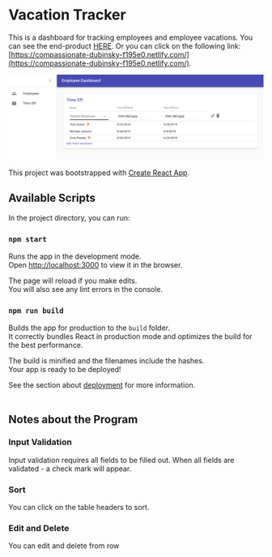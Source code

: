 # Vacation Tracker
This is a dashboard for tracking employees and employee vacations.
You can see the end-product [HERE](https://compassionate-dubinsky-f195e0.netlify.com/).
Or you can click on the following link:
[https://compassionate-dubinsky-f195e0.netlify.com/](https://compassionate-dubinsky-f195e0.netlify.com/).

![Alt text](vacation-tracker.png?raw=true "Page snapshot")



This project was bootstrapped with [Create React App](https://github.com/facebook/create-react-app).

## Available Scripts

In the project directory, you can run:

### `npm start`

Runs the app in the development mode.<br>
Open [http://localhost:3000](http://localhost:3000) to view it in the browser.

The page will reload if you make edits.<br>
You will also see any lint errors in the console.

### `npm run build`

Builds the app for production to the `build` folder.<br>
It correctly bundles React in production mode and optimizes the build for the best performance.

The build is minified and the filenames include the hashes.<br>
Your app is ready to be deployed!

See the section about [deployment](https://facebook.github.io/create-react-app/docs/deployment) for more information.<br><br>

## Notes about the Program

### Input Validation

Input validation requires all fields to be filled out.
When all fields are validated - a check mark will appear.<br>

### Sort

You can click on the table headers to sort.<br>

### Edit and Delete

You can edit and delete from row